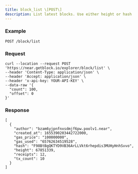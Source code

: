 ```yaml
---
title: block_list \[POST\]
description: List latest blocks. Use either height or hash
---
```


### Example

```POST /block/list```

### Request

```
curl --location --request POST 'https://near.getblock.io/explorer/block/list' \
--header 'Content-Type: application/json' \
--header 'Accept: application/json' \
--header 'x-api-key: YOUR-API-KEY' \
--data-raw '{
  "count": 100,
  "offset": 0
}'
```

### Response

```
[
  {
    "author": "bzam6yjpnfnxsdmjf6pw.poolv1.near",
    "created_at": 1655390203442722000,
    "gas_price": "100000000",
    "gas_used": "65762634519528",
    "hash": "F98BtBgQKTYD9VB36ArLLVkt6rhepdis3MUHyHnhSvvo",
    "height": 67851339,
    "receipts": 12,
    "tx_count": 10
  }
]
```
